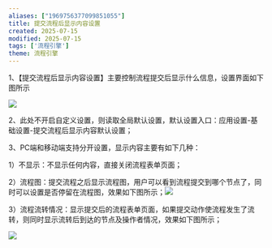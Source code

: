 ```yaml
---
aliases: ["1969756377099851055"]
title: 提交流程后显示内容设置
created: 2025-07-15
modified: 2025-07-15
tags: ['流程引擎']
theme: 流程引擎
---
```


1、【提交流程后显示内容设置】主要控制流程提交后显示什么信息，设置界面如下图所示

![](https://myhelpdoc.oss-cn-heyuan.aliyuncs.com/mdimages/9641245d928eb00228de9c4fdeb4fc58.jpg)

2、此处不开启自定义设置，则读取全局默认设置，默认设置入口：应用设置-基础设置-提交流程后显示内容默认设置；

3、PC端和移动端支持分开设置，显示内容主要有如下几种：

1）不显示：不显示任何内容，直接关闭流程表单页面；

2）流程图：提交流程之后显示流程图，用户可以看到流程提交到哪个节点了，同时可以设置是否停留在流程图，效果如下图所示；![](https://myhelpdoc.oss-cn-heyuan.aliyuncs.com/mdimages/7bce5a38b0dca0ef8e5998b932ffcd28.jpg)

3）流程流转情况：显示提交后的流程表单页面，如果提交动作使流程发生了流转，则同时显示流转后到达的节点及操作者情况，效果如下图所示；

![](https://myhelpdoc.oss-cn-heyuan.aliyuncs.com/mdimages/0e5d452e9000ff9d62504cdeb915b968.jpg)

